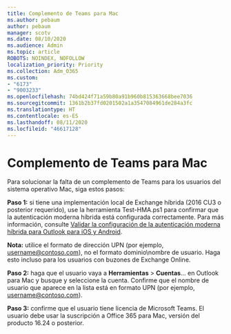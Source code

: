 ```yaml
---
title: Complemento de Teams para Mac
ms.author: pebaum
author: pebaum
manager: scotv
ms.date: 08/10/2020
ms.audience: Admin
ms.topic: article
ROBOTS: NOINDEX, NOFOLLOW
localization_priority: Priority
ms.collection: Adm_O365
ms.custom:
- "6173"
- "9003233"
ms.openlocfilehash: 74bd424f71a59b80a91b960b815363668bee7036
ms.sourcegitcommit: 1361b2b37fd0201502a1a3547084961de284a3fc
ms.translationtype: HT
ms.contentlocale: es-ES
ms.lasthandoff: 08/11/2020
ms.locfileid: "46617128"
---
```

# <a name="teams-add-in-for-mac"></a>Complemento de Teams para Mac

Para solucionar la falta de un complemento de Teams para los usuarios del sistema operativo Mac, siga estos pasos:

**Paso 1:** si tiene una implementación local de Exchange híbrida (2016 CU3 o posterior requerido), use la herramienta Test-HMA.ps1 para confirmar que la autenticación moderna híbrida está configurada correctamente. Para más información, consulte [Validar la configuración de la autenticación moderna híbrida para Outlook para iOS y Android](https://aka.ms/AA980zq).  

**Nota:** utilice el formato de dirección UPN (por ejemplo, [username@contoso.com](mailto:username@contoso.com)), no el formato dominio\nombre de usuario. Haga esto incluso para los usuarios con buzones de Exchange Online.

**Paso 2:** haga que el usuario vaya a **Herramientas** > **Cuentas**... en Outlook para Mac y busque y seleccione la cuenta. Confirme que el nombre de usuario que aparece en la lista está en formato UPN (por ejemplo, [username@contoso.com](mailto:username@contoso.com)).

**Paso 3:** confirme que el usuario tiene licencia de Microsoft Teams. El usuario debe usar la suscripción a Office 365 para Mac, versión del producto 16.24 o posterior.